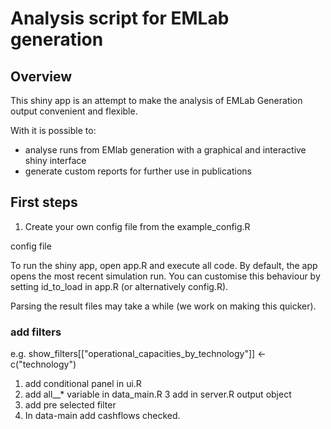 # Analysis script for EMLab generation



## Overview

This shiny app is an attempt to make the analysis of EMLab Generation output convenient and flexible. 

With it is possible to:

- analyse runs from EMlab generation with a graphical and interactive shiny interface
- generate custom reports for further use in publications

## First steps

1. Create your own config file from the example_config.R

config file

To run the shiny app, open app.R and execute all code. By default, the app opens the most recent simulation run. You can customise this behaviour by setting id_to_load in app.R (or alternatively config.R).

Parsing the result files may take a while (we work on making this quicker).



### add filters
e.g. show_filters[["operational_capacities_by_technology"]] <- c("technology")


1. add conditional panel in ui.R
2. add all__* variable in data_main.R
3 add in server.R output object
4. add pre selected filter
5. In data-main add cashflows checked.

